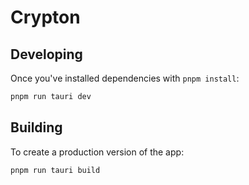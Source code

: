# Crypton

## Developing

Once you've installed dependencies with `pnpm install`:

```bash
pnpm run tauri dev
```

## Building

To create a production version of the app:

```bash
pnpm run tauri build
```
